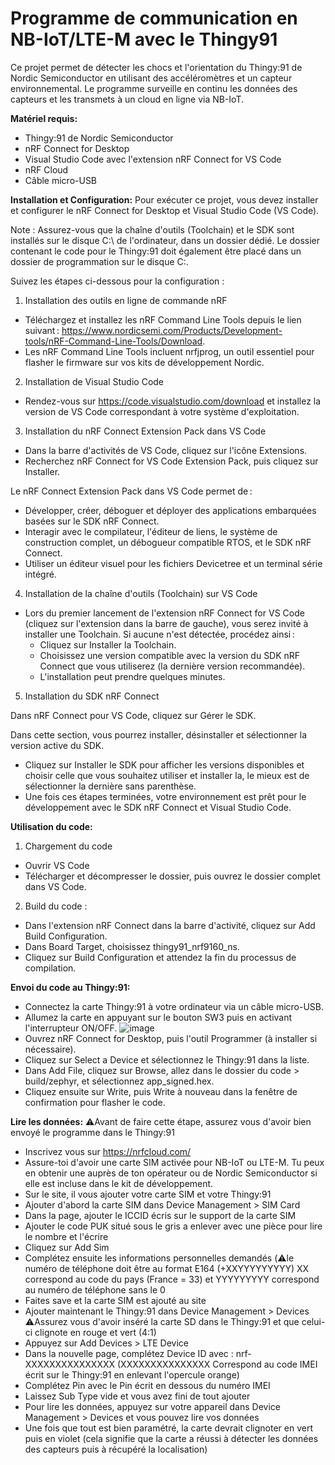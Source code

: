 # Programme de communication en NB-IoT/LTE-M avec le Thingy91

Ce projet permet de détecter les chocs et l'orientation du Thingy:91 de Nordic Semiconductor en utilisant des accéléromètres et un capteur environnemental. Le programme surveille en continu les données des capteurs et les transmets à un cloud en ligne via NB-IoT.


**Matériel requis:**
- Thingy:91 de Nordic Semiconductor
- nRF Connect for Desktop
- Visual Studio Code avec l'extension nRF Connect for VS Code
- nRF Cloud
- Câble micro-USB


**Installation et Configuration:**
Pour exécuter ce projet, vous devez installer et configurer le nRF Connect for Desktop et Visual Studio Code (VS Code). 

Note : Assurez-vous que la chaîne d'outils (Toolchain) et le SDK sont installés sur le disque C:\ de l'ordinateur, dans un dossier dédié. Le dossier contenant le code pour le Thingy:91 doit également être placé dans un dossier de programmation sur le disque C:\.

Suivez les étapes ci-dessous pour la configuration :
1. Installation des outils en ligne de commande nRF
  - Téléchargez et installez les nRF Command Line Tools depuis le lien suivant : https://www.nordicsemi.com/Products/Development-tools/nRF-Command-Line-Tools/Download.
  - Les nRF Command Line Tools incluent nrfjprog, un outil essentiel pour flasher le firmware sur vos kits de développement Nordic.

2. Installation de Visual Studio Code
  - Rendez-vous sur https://code.visualstudio.com/download et installez la version de VS Code correspondant à votre système d'exploitation.

3. Installation du nRF Connect Extension Pack dans VS Code
  - Dans la barre d'activités de VS Code, cliquez sur l'icône Extensions.
  - Recherchez nRF Connect for VS Code Extension Pack, puis cliquez sur Installer.

Le nRF Connect Extension Pack dans VS Code permet de :
  - Développer, créer, déboguer et déployer des applications embarquées basées sur le SDK nRF Connect.
  - Interagir avec le compilateur, l'éditeur de liens, le système de construction complet, un débogueur compatible RTOS, et le SDK nRF Connect.
  - Utiliser un éditeur visuel pour les fichiers Devicetree et un terminal série intégré.

4. Installation de la chaîne d'outils (Toolchain) sur VS Code
- Lors du premier lancement de l'extension nRF Connect for VS Code (cliquez sur l'extension dans la barre de gauche), vous serez invité à installer une Toolchain. Si aucune n'est détectée, procédez ainsi :
    - Cliquez sur Installer la Toolchain.
    - Choisissez une version compatible avec la version du SDK nRF Connect que vous utiliserez (la dernière version recommandée).
    - L'installation peut prendre quelques minutes.

5. Installation du SDK nRF Connect

Dans nRF Connect pour VS Code, cliquez sur Gérer le SDK.

Dans cette section, vous pourrez installer, désinstaller et sélectionner la version active du SDK.
- Cliquez sur Installer le SDK pour afficher les versions disponibles et choisir celle que vous souhaitez utiliser et installer la, le mieux est de sélectionner la dernière sans parenthèse.
- Une fois ces étapes terminées, votre environnement est prêt pour le développement avec le SDK nRF Connect et Visual Studio Code.

**Utilisation du code:**
1. Chargement du code
- Ouvrir VS Code
- Télécharger et décompresser le dossier, puis ouvrez le dossier complet dans VS Code.

2. Build du code :
- Dans l'extension nRF Connect dans la barre d'activité, cliquez sur Add Build Configuration.
- Dans Board Target, choisissez thingy91_nrf9160_ns.
- Cliquez sur Build Configuration et attendez la fin du processus de compilation.

**Envoi du code au Thingy:91:**
- Connectez la carte Thingy:91 à votre ordinateur via un câble micro-USB.
- Allumez la carte en appuyant sur le bouton SW3 puis en activant l'interrupteur ON/OFF.
![image](https://github.com/user-attachments/assets/94f3a7b5-c8cf-49e6-ae4f-acffe8581d2b)
- Ouvrez nRF Connect for Desktop, puis l'outil Programmer (à installer si nécessaire).
- Cliquez sur Select a Device et sélectionnez le Thingy:91 dans la liste.
- Dans Add File, cliquez sur Browse, allez dans le dossier du code > build/zephyr, et sélectionnez app_signed.hex.
- Cliquez ensuite sur Write, puis Write à nouveau dans la fenêtre de confirmation pour flasher le code.

**Lire les données:**
⚠️Avant de faire cette étape, assurez vous d'avoir bien envoyé le programme dans le Thingy:91
- Inscrivez vous sur https://nrfcloud.com/
- Assure-toi d'avoir une carte SIM activée pour NB-IoT ou LTE-M. Tu peux en obtenir une auprès de ton opérateur ou de Nordic Semiconductor si elle est incluse dans le kit de développement.
- Sur le site, il vous ajouter votre carte SIM et votre Thingy:91
- Ajouter d'abord la carte SIM dans Device Management > SIM Card
-   Dans la page, ajouter le ICCID écris sur le support de la carte SIM
-   Ajouter le code PUK situé sous le gris a enlever avec une pièce pour lire le nombre et l'écrire
-   Cliquez sur Add Sim
-   Complétez ensuite les informations personnelles demandés (⚠️le numéro de téléphone doit être au format E164 (+XXYYYYYYYYY) XX correspond au code du pays (France = 33) et YYYYYYYYY correspond au numéro de téléphone sans le 0
-   Faites save et la carte SIM est ajouté au site
- Ajouter maintenant le Thingy:91 dans Device Management > Devices
⚠️Assurez vous d'avoir inséré la carte SD dans le Thingy:91 et que celui-ci clignote en rouge et vert (4:1)
-   Appuyez sur Add Devices > LTE Device
-   Dans la nouvelle page, complétez Device ID avec : nrf-XXXXXXXXXXXXXXX (XXXXXXXXXXXXXXX Correspond au code IMEI écrit sur le Thingy:91 en enlevant l'opercule orange)
-   Complétez Pin avec le Pin écrit en dessous du numéro IMEI
-   Laissez Sub Type vide et vous avez fini de tout ajouter
- Pour lire les données, appuyez sur votre appareil dans Device Management > Devices et vous pouvez lire vos données
- Une fois que tout est bien paramétré, la carte devrait clignoter en vert puis en violet (cela signifie que la carte a réussi à détecter les données des capteurs puis à récupéré la localisation)
